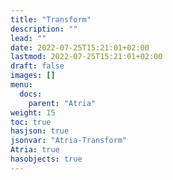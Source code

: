 ```yaml
---
title: "Transform"
description: ""
lead: ""
date: 2022-07-25T15:21:01+02:00
lastmod: 2022-07-25T15:21:01+02:00
draft: false
images: []
menu:
  docs:
    parent: "Atria"
weight: 15
toc: true
hasjson: true
jsonvar: "Atria-Transform"
Atria: true
hasobjects: true
---
```

